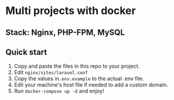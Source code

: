 # Multi projects with docker

## Stack: Nginx, PHP-FPM, MySQL


## Quick start

1. Copy and paste the files in this repo to your project. 
2. Edit `nginx/sites/laravel.conf`
3. Copy the values in`.env.example` to the actual .env file. 
4. Edit your machine's host file if needed to add a custom domain.
5. Run `docker-compose up -d` and enjoy!


